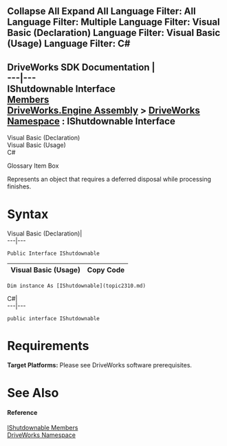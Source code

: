 Collapse All Expand All Language Filter: All  Language Filter: Multiple  Language Filter: Visual Basic (Declaration) Language Filter: Visual Basic (Usage) Language Filter: C#  
---  
DriveWorks SDK Documentation  |   
---|---  
IShutdownable Interface   
[Members](topic2311.md)   
[DriveWorks.Engine Assembly](topic2156.md) > [DriveWorks Namespace](topic2159.md) : IShutdownable Interface  
---  
  
Visual Basic (Declaration)    
Visual Basic (Usage)    
C# 

Glossary Item Box

Represents an object that requires a deferred disposal while processing finishes. 

# Syntax

Visual Basic (Declaration)|   
---|---  
      
    
    Public Interface IShutdownable   
  
Visual Basic (Usage)| Copy Code  
---|---  
      
    
    Dim instance As [IShutdownable](topic2310.md)  
  
C#|   
---|---  
      
    
    public interface IShutdownable   
  
# Requirements

**Target Platforms:** Please see DriveWorks software prerequisites.

# See Also

#### Reference

[IShutdownable Members](topic2311.md)   
[DriveWorks Namespace](topic2159.md)


